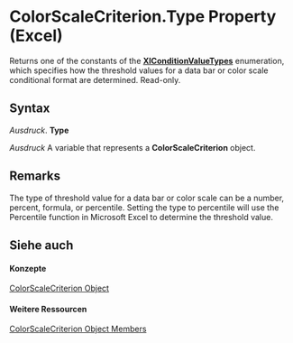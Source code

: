 
# ColorScaleCriterion.Type Property (Excel)

Returns one of the constants of the  **[XlConditionValueTypes](aa9ebfb2-ea85-7e8c-1b99-2117e00b9f4a.md)** enumeration, which specifies how the threshold values for a data bar or color scale conditional format are determined. Read-only.


## Syntax

 _Ausdruck_. **Type**

 _Ausdruck_ A variable that represents a **ColorScaleCriterion** object.


## Remarks

The type of threshold value for a data bar or color scale can be a number, percent, formula, or percentile. Setting the type to percentile will use the Percentile function in Microsoft Excel to determine the threshold value.


## Siehe auch


#### Konzepte


[ColorScaleCriterion Object](8b7ffd61-b843-3995-d872-e07d35adfedc.md)
#### Weitere Ressourcen


[ColorScaleCriterion Object Members](http://msdn.microsoft.com/library/5bf6725a-98a8-99cf-42d2-0808e9a74421%28Office.15%29.aspx)
